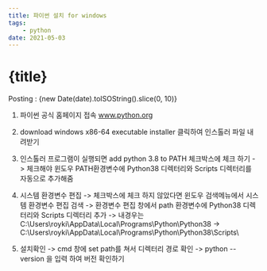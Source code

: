 ```yaml
---
title: 파이썬 설치 for windows
tags: 
    - python
date: 2021-05-03
---
```

# {title}
Posting : {new Date(date).toISOString().slice(0, 10)}

<div class="markdown-body">

1. 파이썬 공식 홈페이지 접속 www.python.org

2. download windows x86-64 executable installer 클릭하여 인스톨러 파일 내려받기

3. 인스톨러 프로그램이 실행되면 add python 3.8 to PATH 체크박스에 체크 하기
  -> 체크해야 윈도우 PATH환경변수에 Python38 디렉터리와 Scripts 디렉터리를 자동으로 추가해줌

4. 시스템 환경변수 편집
  -> 체크박스에 체크 하지 않았다면 윈도우 검색메뉴에서 시스템 환경변수 편집 검색
  -> 환경변수 편집 창에서 path 환경변수에 Python38 디렉터리와 Scripts 디렉터리 추가
  -> 내경우는 C:\Users\royki\AppData\Local\Programs\Python\Python38
  -> C:\Users\royki\AppData\Local\Programs\Python\Python38\Scripts\
  
5. 설치확인
  -> cmd 창에 set path를 쳐서 디렉터리 경로 확인
  -> python --version 을 입력 하여 버전 확인하기

</div>